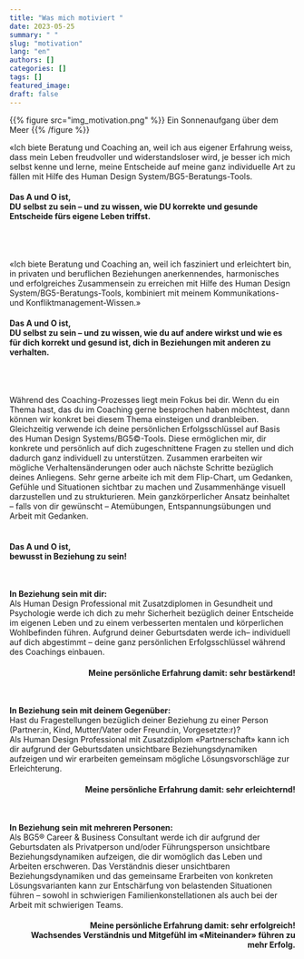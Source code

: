 ```yaml
---
title: "Was mich motiviert "
date: 2023-05-25
summary: " "
slug: "motivation"
lang: "en"
authors: []
categories: []
tags: []
featured_image:
draft: false
---
```


{{% figure src="img_motivation.png" %}} Ein Sonnenaufgang über dem Meer {{% /figure %}}  

«Ich biete Beratung und Coaching an, weil ich aus eigener Erfahrung weiss, dass mein Leben freudvoller und widerstandsloser wird, je besser ich mich selbst kenne und lerne, meine Entscheide auf meine ganz individuelle Art zu fällen mit Hilfe des Human Design System/BG5-Beratungs-Tools.  <br>  

#### Das A und O ist, <br> DU selbst zu sein – und zu wissen, wie DU korrekte und gesunde Entscheide fürs eigene Leben triffst.  

<br>
<br>

«Ich biete Beratung und Coaching an, weil ich fasziniert und erleichtert bin, in privaten und beruflichen Beziehungen anerkennendes, harmonisches und erfolgreiches Zusammensein zu erreichen mit Hilfe des Human Design System/BG5-Beratungs-Tools, kombiniert mit meinem Kommunikations- und Konfliktmanagement-Wissen.» <br>  

#### Das A und O ist, <br> DU selbst zu sein – und zu wissen, wie du auf andere wirkst und wie es für dich korrekt und gesund ist, dich in Beziehungen mit anderen zu verhalten.  

<br>
<br>

Während des Coaching-Prozesses liegt mein Fokus bei dir. Wenn du ein Thema hast, das du im Coaching gerne besprochen haben möchtest, dann können wir konkret bei diesem Thema einsteigen und dranbleiben. Gleichzeitig verwende ich deine persönlichen Erfolgsschlüssel auf Basis des Human Design Systems/BG5©-Tools. Diese ermöglichen mir, dir konkrete und persönlich auf dich zugeschnittene Fragen zu stellen und dich dadurch ganz individuell zu unterstützen. Zusammen erarbeiten wir mögliche Verhaltensänderungen oder auch nächste Schritte bezüglich deines Anliegens.
Sehr gerne arbeite ich mit dem Flip-Chart, um Gedanken, Gefühle und Situationen sichtbar zu machen und Zusammenhänge visuell darzustellen und zu strukturieren. Mein ganzkörperlicher Ansatz beinhaltet – falls von dir gewünscht – Atemübungen, Entspannungsübungen und Arbeit mit Gedanken.  
<br>

#### Das A und O ist, <br> bewusst in Beziehung zu sein!  

<br>

**In Beziehung sein mit dir:**  
Als Human Design Professional mit Zusatzdiplomen in Gesundheit und Psychologie werde ich dich zu mehr Sicherheit bezüglich deiner Entscheide im eigenen Leben und zu einem verbesserten mentalen und körperlichen Wohlbefinden führen. Aufgrund deiner Geburtsdaten werde ich– individuell auf dich abgestimmt – deine ganz persönlichen Erfolgsschlüssel während des Coachings einbauen.  
<h4 style="text-align:right"> Meine persönliche Erfahrung damit: sehr bestärkend! </h4>  

<br>

**In Beziehung sein mit deinem Gegenüber:**  
Hast du Fragestellungen bezüglich deiner Beziehung zu einer Person (Partner:in, Kind, Mutter/Vater oder Freund:in, Vorgesetzte:r)?  
Als Human Design Professional mit Zusatzdiplom «Partnerschaft» kann ich dir aufgrund der Geburtsdaten unsichtbare Beziehungsdynamiken aufzeigen und wir erarbeiten gemeinsam mögliche Lösungsvorschläge zur Erleichterung.  
<h4 style="text-align:right"> Meine persönliche Erfahrung damit: sehr erleichternd! </h4>  

<br>

**In Beziehung sein mit mehreren Personen:**  
Als BG5® Career & Business Consultant werde ich dir aufgrund der Geburtsdaten als Privatperson und/oder Führungsperson unsichtbare Beziehungsdynamiken aufzeigen, die dir womöglich das Leben und Arbeiten erschweren. Das Verständnis dieser unsichtbaren Beziehungsdynamiken und das gemeinsame Erarbeiten von konkreten Lösungsvarianten kann zur Entschärfung von belastenden Situationen führen – sowohl in schwierigen Familienkonstellationen als auch bei der Arbeit mit schwierigen Teams.  
<h4 style="text-align:right"> Meine persönliche Erfahrung damit: sehr erfolgreich! <br> Wachsendes Verständnis und Mitgefühl im «Miteinander» führen zu mehr Erfolg. </h4>  

<br>





